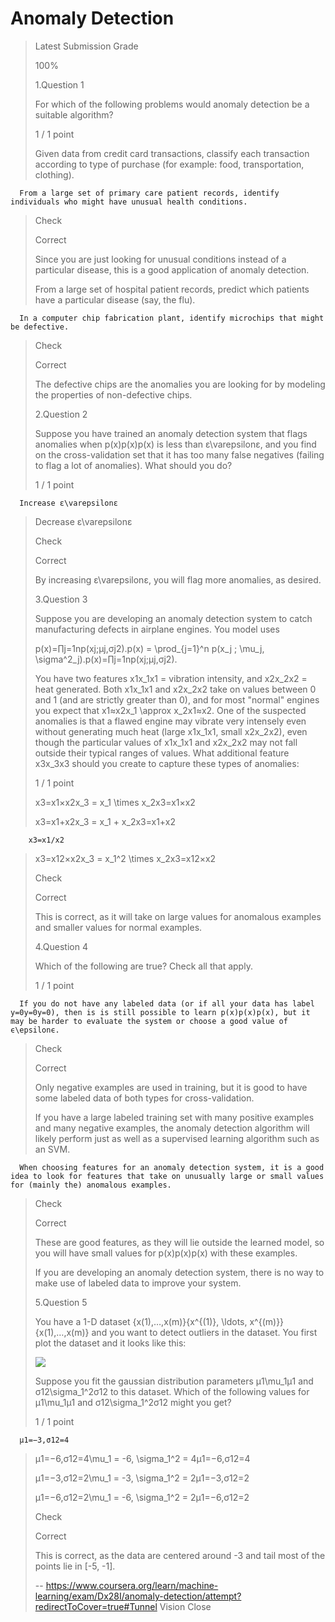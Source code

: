 # Anomaly Detection
> 
> Latest Submission Grade
> 
> 100%
> 
>  1.Question 1
> 
> For which of the following problems would anomaly detection be a suitable algorithm?
> 
> 1 / 1 point 
> 
>  Given data from credit card transactions, classify each transaction according to type of purchase (for example: food, transportation, clothing). 
> 

      From a large set of primary care patient records, identify individuals who might have unusual health conditions. 
> 
> Check
> 
> Correct
> 
> Since you are just looking for unusual conditions instead of a particular disease, this is a good application of anomaly detection.
> 
>  From a large set of hospital patient records, predict which patients have a particular disease (say, the flu). 
> 

      In a computer chip fabrication plant, identify microchips that might be defective. 
> 
> Check
> 
> Correct
> 
> The defective chips are the anomalies you are looking for by modeling the properties of non-defective chips.
> 
>  2.Question 2
> 
> Suppose you have trained an anomaly detection system that flags anomalies when p(x)p(x)p(x) is less than ε\varepsilonε, and you find on the cross-validation set that it has too many false negatives (failing to flag a lot of anomalies). What should you do?
> 
> 1 / 1 point 
> 

      Increase ε\varepsilonε 
> 
>  Decrease ε\varepsilonε 
> 
> Check
> 
> Correct
> 
> By increasing ε\varepsilonε, you will flag more anomalies, as desired.
> 
>  3.Question 3
> 
> Suppose you are developing an anomaly detection system to catch manufacturing defects in airplane engines. You model uses
> 
> p(x)=∏j=1np(xj;μj,σj2).p(x) = \prod_{j=1}^n p(x_j ; \mu_j, \sigma^2_j).p(x)=∏j=1n​p(xj​;μj​,σj2​).
> 
> You have two features x1x_1x1​ = vibration intensity, and x2x_2x2​ = heat generated. Both x1x_1x1​ and x2x_2x2​ take on values between 0 and 1 (and are strictly greater than 0), and for most "normal" engines you expect that x1≈x2x_1 \approx x_2x1​≈x2​. One of the suspected anomalies is that a flawed engine may vibrate very intensely even without generating much heat (large x1x_1x1​, small x2x_2x2​), even though the particular values of x1x_1x1​ and x2x_2x2​ may not fall outside their typical ranges of values. What additional feature x3x_3x3​ should you create to capture these types of anomalies:
> 
> 1 / 1 point 
> 
>  x3=x1×x2x_3 = x_1 \times x_2x3​=x1​×x2​ 
> 
>  x3=x1+x2x_3 = x_1 + x_2x3​=x1​+x2​ 
> 

        x3=x1/x2
> 
>  x3=x12×x2x_3 = x_1^2 \times x_2x3​=x12​×x2​ 
> 
> Check
> 
> Correct
> 
> This is correct, as it will take on large values for anomalous examples and smaller values for normal examples.
> 
>  4.Question 4
> 
> Which of the following are true? Check all that apply.
> 
> 1 / 1 point 
> 

      If you do not have any labeled data (or if all your data has label y=0y=0y=0), then is is still possible to learn p(x)p(x)p(x), but it may be harder to evaluate the system or choose a good value of ϵ\epsilonϵ. 
> 
> Check
> 
> Correct
> 
> Only negative examples are used in training, but it is good to have some labeled data of both types for cross-validation.
> 
>  If you have a large labeled training set with many positive examples and many negative examples, the anomaly detection algorithm will likely perform just as well as a supervised learning algorithm such as an SVM. 
> 

      When choosing features for an anomaly detection system, it is a good idea to look for features that take on unusually large or small values for (mainly the) anomalous examples. 
> 
> Check
> 
> Correct
> 
> These are good features, as they will lie outside the learned model, so you will have small values for p(x)p(x)p(x) with these examples.
> 
>  If you are developing an anomaly detection system, there is no way to make use of labeled data to improve your system. 
> 
>  5.Question 5
> 
> You have a 1-D dataset {x(1),…,x(m)}\{x^{(1)}, \ldots, x^{(m)}\}{x(1),…,x(m)} and you want to detect outliers in the dataset. You first plot the dataset and it looks like this:
> 
> ![](https://d3c33hcgiwev3.cloudfront.net/ee5JoL54EeSVRiIAC2sM-Q_Screen-Shot-2015-02-27-at-4.01.53-AM.png?Expires=1596153600&Signature=gIJkIpD-Mm-UUL5waM~nRefWKQ0g2cea-SZYZ6EuLlxbkLj6X2I1aPgYYTq8K2ag6YurTfxdyJe4v54tlAybf9pvmgli12eBSH3HgYd2jUlACFXqksYgN5tS7BYOIfaujB0RbD2EEdKEgF-vJq9-zsqsUmm1vVugGQSAvAjlO6Q_&Key-Pair-Id=APKAJLTNE6QMUY6HBC5A)
> 
> Suppose you fit the gaussian distribution parameters μ1\mu_1μ1​ and σ12\sigma_1^2σ12​ to this dataset. Which of the following values for μ1\mu_1μ1​ and σ12\sigma_1^2σ12​ might you get?
> 
> 1 / 1 point 
> 

      μ1=−3,σ12=4 
> 
>  μ1=−6,σ12=4\mu_1 = -6, \sigma_1^2 = 4μ1​=−6,σ12​=4 
> 
>  μ1=−3,σ12=2\mu_1 = -3, \sigma_1^2 = 2μ1​=−3,σ12​=2 
> 
>  μ1=−6,σ12=2\mu_1 = -6, \sigma_1^2 = 2μ1​=−6,σ12​=2 
> 
> Check
> 
> Correct
> 
> This is correct, as the data are centered around -3 and tail most of the points lie in [-5, -1].
>
> -- https://www.coursera.org/learn/machine-learning/exam/Dx28I/anomaly-detection/attempt?redirectToCover=true#Tunnel Vision Close
